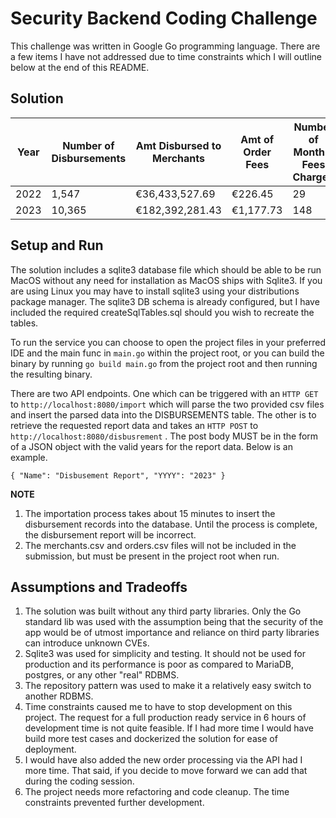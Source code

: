 # Security Backend Coding Challenge

This challenge was written in Google Go programming language. There are a few items I have not
addressed due to time constraints which I will outline below at the end of this README.

## Solution

| Year | Number of Disbursements | Amt Disbursed to Merchants | Amt of Order Fees | Number of Monthly Fees Charged | Amt of Monthly Fees Charged |
|------|-------------------------|----------------------------|-------------------|--------------------------------|-----------------------------|
| 2022 | 1,547                   | €36,433,527.69             | €226.45           | 29                             | €750.00                     |
| 2023 | 10,365                  | €182,392,281.43            | €1,177.73         | 148                            | €3,915.00                   |


## Setup and Run

The solution includes a sqlite3 database file which should be able to be run MacOS without any need for installation as MacOS ships with Sqlite3. If you 
are using Linux you may have to install sqlite3 using your distributions package manager. The sqlite3 DB schema is already configured, but I have included
the required createSqlTables.sql should you wish to recreate the tables. 

To run the service you can choose to open the project files in your preferred IDE and the main func in `main.go` within the project root, or you can build 
the binary by running `go build main.go` from the project root and then running the resulting binary. 

There are two API endpoints. One which can be triggered with an `HTTP GET` to `http://localhost:8080/import` which will parse the two provided csv files and 
insert the parsed data into the DISBURSEMENTS table. The other is to retrieve the requested report data and takes an `HTTP POST` to `http://localhost:8080/disbusrement` .
The post body MUST be in the form of a JSON object with the valid years for the report data. Below is an example.

`{
"Name": "Disbusement Report",
"YYYY": "2023"
}`

**NOTE** 
1. The importation process takes about 15 minutes to insert the disbursement records into the database. Until the process is complete, the disbursement report will be incorrect. 
2. The merchants.csv and orders.csv files will not be included in the submission, but must be present in the project root when run. 

## Assumptions and Tradeoffs 

1. The solution was built without any third party libraries. Only the Go standard lib was used with the assumption being 
that the security of the app would be of utmost importance and reliance on third party libraries can introduce unknown CVEs.
2. Sqlite3 was used for simplicity and testing. It should not be used for production and its performance is poor as 
compared to MariaDB, postgres, or any other "real" RDBMS.
3. The repository pattern was used to make it a relatively easy switch to another RDBMS. 
4. Time constraints caused me to have to stop development on this project. The request for a full production ready service 
in 6 hours of development time is not quite feasible. If I had more time I would have build more test cases and dockerized the solution for ease of deployment. 
5. I would have also added the new order processing via the API had I more time. That said, if you decide to move forward we can add that during the coding session.
6. The project needs more refactoring and code cleanup. The time constraints prevented further development. 

